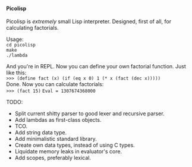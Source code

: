 #### Picolisp ####
Picolisp is _extremely_ small Lisp interpreter. Designed, first of all, for calculating factorials.

Usage:  
`cd picolisp`  
`make`  
`./lambda`  

And you're in REPL. Now you can define your own factorial function. Just like this:  
`>>> (define fact (x) (if (eq x 0) 1 (* x (fact (dec x)))))`  
Done. Now you can calculate factorials:  
`>>> (fact 15)`
`Eval = 1307674368000`

TODO:
* Split current shitty parser to good lexer and recursive parser.
* Add lambdas as first-class objects.
* TCO.
* Add string data type.
* Add minimalistic standard library.
* Create own data types, instead of using C types.
* Liquidate memory leaks in evaluator's core.
* Add scopes, preferably lexical.
